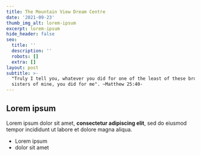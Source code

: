 ```yaml
---
title: The Mountain View Dream Centre
date: '2021-09-23'
thumb_img_alt: lorem-ipsum
excerpt: lorem-ipsum
hide_header: false
seo:
  title: ''
  description: ''
  robots: []
  extra: []
layout: post
subtitle: >-
  "Truly I tell you, whatever you did for one of the least of these brothers and
  sisters of mine, you did for me". ~Matthew 25:40-
---
```

## Lorem ipsum

Lorem ipsum dolor sit amet, **consectetur adipiscing elit**, sed do eiusmod tempor incididunt ut labore et dolore magna aliqua.

- Lorem ipsum
- dolor sit amet